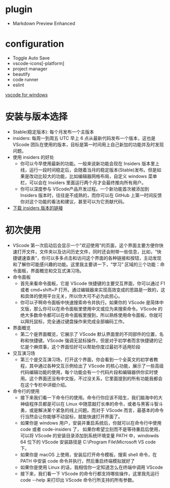 # plugin
* Markdown Preview Enhanced

# configuration
* Toggle Auto Save
* vscode-icons[-platform]
* project manager
* beautify
* code runner
* eslint

[vscode for windows](https://www.nshen.net/article/2015-11-20/vscode/)

# 安装与版本选择
* Stable(稳定版本): 每个月发布一个主版本
* insiders: 每周一到周五 UTC 早上 6 点从最新代码发布一个版本，这也是 VScode 团队在使用的版本，目标是第一时间用上自己新加的功能并及时发现问题。
* 使用 insiders 的好处
    * 你可以今早使用最新的功能。一般来说新功能会现在 Insiders 版本里上线，运行一段时间稳定后，会随着当月的稳定版本(Stable)发布。但是如果是改动比较大的功能，比如编辑器网格布局，自定义 windows 菜单栏，可以会在 Insiders 里面运行两个月才会最终推向所有用户。
    * 你可以深度参与 VScode产品开发过程。一个新功能首次被添加到 Insiders 版本时，往往是不成熟的，而你可以在 GitHub 上第一时间反馈你对这个功能的看法和建议，甚至可以为它贡献代码。
* [下载 insiders 版本的链接](https://code.visualstudio.com)

# 初次使用
* VScode 第一次启动后会显示一个"欢迎使用"的页面，这个界面主要方便你快速打开文件，文件夹以及访问历史文件，同时还会附带一些信息，比如，“快捷键速查表”，你可以多多点击和访问这个界面的各种链接和按钮，主动发现和了解你可能感兴趣的功能。这里我主要讲一下，“学习” 区域的三个功能：命令面板，界面概览和交互式演习场。
* 命令面板
    * 首先来看命令面板，它是 VScode 快捷键的主要交互界面，你可以通过 F1 或者 cmd+shift+P 打开。通过编辑器来实现高效变成的思路是一致的，这和具体的使用平台无关，所以你大可不必为此担心。
    * 你可以子啊命令面板中快速搜索命令并执行。如果你的 VScode 是简体中文版，那么你可以在命令面板里使用中文或应为来搜索命令。VScode 的绝大多数命令都可以在命令面板里搜到，所以熟练使用命令面板，你就可以拜托鼠标，完全通过键盘操作来完成全部编码工作。
* 界面概览
    * 第二个是界面概览，它展示了 VScode 默认界面里的不同部件的位置，名称和快捷键。VScode 强调无鼠标操作，但是对于初学者而言快捷键的记忆是个麻烦事，这个界面恰好可以帮助你度过最初不适用阶段
* 交互演习场
    * 第三个是交互演习场，打开这个界面，你会看到一个全英文的初学者教程，其中通过各种交互示例给出了 VScode 的核心功能，展示了一些高级代码编辑功能的使用，每个功能会有一个代码片段和编辑器供你实时使用。这个界面还没有中文版，不过没关系，它里面提到的所有功能我都会在这个专栏中详细介绍。
* 命令行的使用
    * 接下来我们看一下命令行的使用。命令行你应该不陌生，我们脑海中的大神级程序员都是可以在 Linux 中随意敲打长串的命令，或者与黑客斗智斗勇，或是解决某个紧急的线上问题。而对于 VScode 而言，最基本的命令行当然会让你能够不动鼠标，就能快速打开界面了。
    * 如果你是 windows 用户，安装并重启系统后，你就可以在命令行中使用 code 或者 code-insiders 了， 如果你希望立刻而不是等待重启后使用，可以将 VScode 的安装目录添加到系统环境变量 PATH 中，windowds 64 位下的 VScode 安装路径是 C:\Program File\Microsoft VS code 下。
    * 如果你是 macOS 上使用，安装后打开命令模板，搜索 shell 命令，在 PATH 中安装 code 命令并执行，然后重启终端模拟就好了
    * 如果你是使用 Linux 的话，我相信你一定知道怎么在终端中调用 VScode
    * 接下来，我们看一下 VScode 的命令行都支持哪些操作，这里我先运行 code --help 来打印出 VScode 命令行所支持的所有参数。